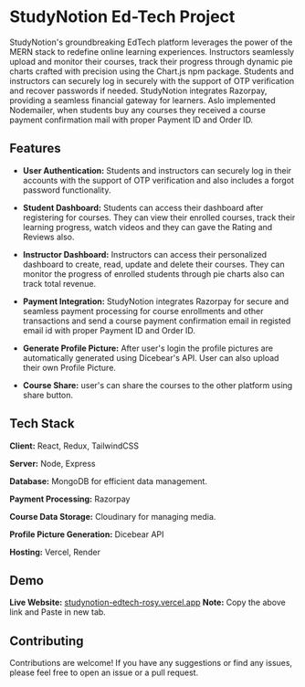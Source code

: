 # StudyNotion Ed-Tech Project

StudyNotion's groundbreaking EdTech platform leverages the power of the MERN stack to redefine online learning experiences. Instructors seamlessly upload and monitor their courses, track their progress through dynamic pie charts crafted with precision using the Chart.js npm package. Students and instructors can securely log in securely with the support of OTP verification and recover passwords if needed. StudyNotion integrates Razorpay, providing a seamless financial gateway for learners. Aslo implemented Nodemailer, when students buy any courses they received a course payment confirmation mail with proper Payment ID and Order ID.


## Features

- **User Authentication:** Students and instructors can securely log in their accounts with the support of OTP verification and also includes a forgot password functionality.

- **Student Dashboard:** Students can access their dashboard after registering for courses. They can view their enrolled courses, track their learning progress, watch videos and they can gave the Rating and Reviews also.

- **Instructor Dashboard:** Instructors can access their personalized dashboard to create, read, update and delete their courses. They can monitor the progress of enrolled students through pie charts also can track total revenue. 

- **Payment Integration:** StudyNotion integrates Razorpay for secure and seamless payment processing for course enrollments and other transactions and send a course payment confirmation email in registed email id with proper Payment ID and Order ID.

- **Generate Profile Picture:** After user's login the profile pictures are automatically generated using Dicebear's API. User can also upload their own Profile Picture.

- **Course Share:** user's can share the courses to the other platform using share button.


## Tech Stack

**Client:** React, Redux, TailwindCSS

**Server:** Node, Express

**Database:** MongoDB for efficient data management.

**Payment Processing:** Razorpay 

**Course Data Storage:** Cloudinary for managing media.

**Profile Picture Generation:** Dicebear API

**Hosting:** Vercel, Render


## Demo

**Live Website:** [studynotion-edtech-rosy.vercel.app](studynotion-edtech-rosy.vercel.app)
**Note:** Copy the above link and Paste in new tab.

## Contributing

Contributions are welcome! If you have any suggestions or find any issues, please feel free to open an issue or a pull request.
